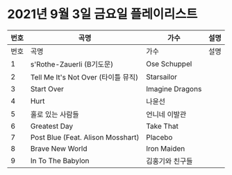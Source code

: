 # 2021년 9월 3일 금요일 플레이리스트

| 번호 | 곡명 | 가수 | 설명 |
|------|------|------|------|
| 번호 | 곡명 | 가수 | 설명 |
| 1 | s'Rothe-Zauerli (B기도문) | Ose Schuppel |  |
| 2 | Tell Me It's Not Over (타이틀 뮤직) | Starsailor |  |
| 3 | Start Over | Imagine Dragons |  |
| 4 | Hurt | 나윤선 |  |
| 5 | 홀로 있는 사람들 | 언니네 이발관 |  |
| 6 | Greatest Day | Take That |  |
| 7 | Post Blue (Feat. Alison Mosshart) | Placebo |  |
| 8 | Brave New World | Iron Maiden |  |
| 9 | In To The Babylon | 김홍기와 친구들 |  |
